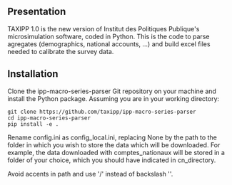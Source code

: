 ## Presentation

TAXIPP 1.0 is the new version of Institut des Politiques Publique's microsimulation software, coded in Python.
This is the code to parse agregates (demographics, national accounts, ...) and build excel files needed to calibrate the survey data.

## Installation

Clone the ipp-macro-series-parser Git repository on your machine and install the Python package.
Assuming you are in your working directory:

```
git clone https://github.com/taxipp/ipp-macro-series-parser
cd ipp-macro-series-parser
pip install -e .
```

Rename config.ini as config_local.ini, replacing None by the path to the folder in which you wish to store the data which will be downloaded.
For example, the data downloaded with comptes_nationaux will be stored in a folder of your choice, which you should have indicated in cn_directory.

Avoid accents in path and use '/' instead of backslash '\'.
